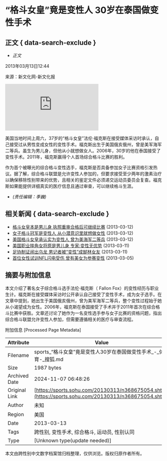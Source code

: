 # “格斗女皇”竟是变性人 30岁在泰国做变性手术

## 正文 { data-search-exclude }


* _正文_

2013年03月13日12:44

来源：新文化网-新文化报

![视频-格斗女皇承认是变性人 比基尼](https://s.sohu.com/20130312/n368548810.shtml?src=sohuBP_left_QR "视频-格斗女皇承认是变性人 比基尼写真秀妩媚")

美国当地时间上周六，37岁的“格斗女皇”法伦·福克斯在接受媒体采访时承认，自己接受过从男性变成女性的变性手术。福克斯出生于美国俄亥俄州，曾是美军海军二等兵。虽生为男儿身，但他从小就想做女人。2006年，30岁的他在泰国接受了变性手术。2011年，福克斯赢得个人首场综合格斗比赛的胜利。

作为首个被曝光的综合格斗变性选手，福克斯是否具备参加女子比赛资格引发热议。据了解，综合格斗联盟是允许变性人参加的，但要求接受至少两年的激素治疗以确保移除性别带来的优势，且相关的鉴定文件必须递交运动员委员会复查。福克斯如果能提供详细真实的医疗信息且通过审查，可以继续格斗生涯。

* _(责任编辑：季巍)_

## 相关新闻 { data-search-exclude }

-   [格斗女皇本是男儿身 执照重审合格后可继续比赛](https://sports.sohu.com/20130312/n368524391.shtml) (2013-03-12)
-   [女子格斗冠军是变性人 从小潜意识里就想做女性](https://sports.sohu.com/20130312/n368516520.shtml) (2013-03-12)
-   [美国格斗女皇承认实为变性人 曾为美海军二等兵](https://sports.sohu.com/20130312/n368468911.shtml) (2013-03-12)
-   [美国职业摔角女将原是男儿身 专家:变性无优势](https://sports.sohu.com/20130311/n368408638.shtml) (2013-03-11)
-   [足协制证闹出乌龙 男记者被“变性”成郜林女友](https://sports.sohu.com/20130311/n368341387.shtml) (2013-03-11)
-   [首位女性试训NFL闪电受伤 曾有美女为参赛变性](https://sports.sohu.com/20130305/n367793070.shtml) (2013-03-05)

## 摘要与附加信息

<!-- tcd_abstract -->
本文介绍了著名女子综合格斗选手法伦·福克斯（ Fallon Fox）的变性经历与职业生计。福克斯在接受媒体采访时公开承认自己接受了变性手术，成为女子选手。在文章中提到，她出生于美国俄亥俄州，曾为美军海军二等兵，整个变性过程始于她从小渴望成为女性。2006年，福克斯在泰国接受了手术并于2011年首次在综合格斗比赛中获胜。文章还讨论了她作为一名变性选手参与女子比赛的资格问题，指出综合格斗联盟允许变性人参加，但需要遵循相关的医疗与审查流程。
<!-- tcd_abstract_end -->

附加信息 [Processed Page Metadata]

| Attribute       | Value                                  |
|-----------------|----------------------------------------|
| Filename        | sports_“格斗女皇”竟是变性人30岁在泰国做变性手术_-_体育-_搜狐.md                             |
| Size            | 1987 bytes                           |
| Archived Date   | 2024-11-07 06:48:26                             |
| Original Link   | [https://sports.sohu.com/20130313/n368675054.shtml](https://sports.sohu.com/20130313/n368675054.shtml)                       |
| Author          | 未知                               |
| Region          | 美国                               |
| Date            | 2013-03-13                                 |
| Tags            | 跨性别, 变性手术, 综合格斗, 运动员, 性别认同                                 |
| Type            | [Unknown type(update needed)]                                 |
<!-- tcd_table_end -->

本文由跨性别中文数字档案馆归档整理，仅供浏览。版权归原作者所有。
